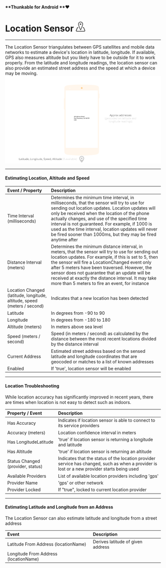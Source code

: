 #### **Thunkable for Android **❤

# Location Sensor ![](/assets/location-sensor-icon.png)

---

The Location Sensor triangulates between GPS satellites and mobile data networks to estimate a device's location in latitude, longitude. If available, GPS also measures altitude but you likely have to be outside for it to work properly. From the latitude and longitude readings, the location sensor can also provide an estimated street address and the speed at which a device may be moving.![](/assets/location-sensor-fig-1.png)

---

#### Estimating Location, Altitude and Speed

| Event / Property | Description |
| :--- | :--- |
|  Time Interval \(milliseconds\) | Determines the minimum time interval, in milliseconds, that the sensor will try to use for sending out location updates. Location updates will only be received when the location of the phone actually changes, and use of the specified time interval is not guaranteed. For example, if 1000 is used as the time interval, location updates will never be fired sooner than 1000ms, but they may be fired anytime after |
| Distance Interval \(meters\) | Determines the minimum distance interval, in meters, that the sensor will try to use for sending out location updates. For example, if this is set to 5, then the sensor will fire a LocationChanged event only after 5 meters have been traversed. However, the sensor does not guarantee that an update will be received at exactly the distance interval. It may take more than 5 meters to fire an event, for instance |
| Location Changed \(latitude, longitude, altitude, speed \(meters / second\) | Indicates that a new location has been detected |
| Latitude | In degrees from -90 to 90 |
| Longitude | In degrees from -180 to 180 |
| Altitude \(meters\) | In meters above sea level |
| Speed \(meters / second\) | Speed \(in meters / second\) as calculated by the distance between the most recent locations divided by the distance interval |
| Current Address | Estimated street address based on the sensed latitude and longitude coordinates that are geocoded or matches to a list of known addresses |
| Enabled | If 'true', location sensor will be enabled |

---

#### Location Troubleshooting

While location accuracy has significantly improved in recent years, there are times when location is not easy to detect such as indoors. 

| Property / Event | Description |
| :--- | :--- |
| Has Accuracy | Indicates if location sensor is able to connect to its service providers |
| Accuracy \(meters\) | Location confidence interval in meters |
| Has LongitudeLatitude | 'true' if location sensor is returning a longitude and latitude |
| Has Altitude | 'true' if location sensor is returning an altitude |
| Status Changed \(provider, status\) | Indicates that the status of the location provider service has changed, such as when a provider is lost or a new provider starts being used |
| Available Providers | List of available location providers including 'gps' |
| Provider Name | 'gps' or other network |
| Provider Locked | If "true", locked to current location provider |

---

#### Estimating Latitude and Longitude from an Address

The Location Sensor can also estimate latitude and longitude from a street address

| Event | Description |
| :--- | :--- |
| Latitude From Address \(locationName\) | Derives latitude of given address |
| Longitude From Address \(locationName\) |  | Derives longitude of given address |



